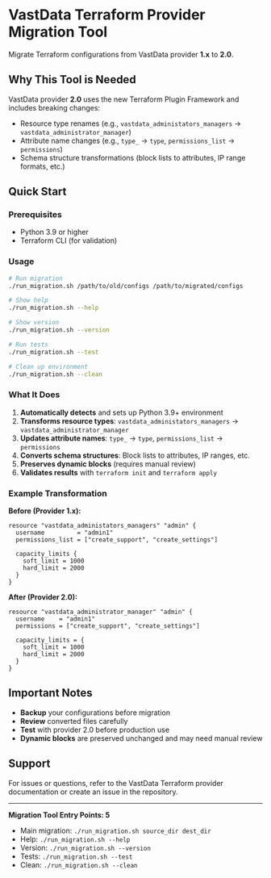 # VastData Terraform Provider Migration Tool

Migrate Terraform configurations from VastData provider **1.x** to **2.0**.

## Why This Tool is Needed

VastData provider **2.0** uses the new Terraform Plugin Framework and includes breaking changes:
- Resource type renames (e.g., `vastdata_administators_managers` → `vastdata_administrator_manager`)
- Attribute name changes (e.g., `type_` → `type`, `permissions_list` → `permissions`)
- Schema structure transformations (block lists to attributes, IP range formats, etc.)

## Quick Start

### Prerequisites
- Python 3.9 or higher
- Terraform CLI (for validation)

### Usage

```bash
# Run migration
./run_migration.sh /path/to/old/configs /path/to/migrated/configs

# Show help
./run_migration.sh --help

# Show version
./run_migration.sh --version

# Run tests
./run_migration.sh --test

# Clean up environment
./run_migration.sh --clean
```

### What It Does

1. **Automatically detects** and sets up Python 3.9+ environment
2. **Transforms resource types**: `vastdata_administators_managers` → `vastdata_administrator_manager`
3. **Updates attribute names**: `type_` → `type`, `permissions_list` → `permissions`
4. **Converts schema structures**: Block lists to attributes, IP ranges, etc.
5. **Preserves dynamic blocks** (requires manual review)
6. **Validates results** with `terraform init` and `terraform apply`

### Example Transformation

**Before (Provider 1.x):**
```hcl
resource "vastdata_administators_managers" "admin" {
  username         = "admin1"
  permissions_list = ["create_support", "create_settings"]
  
  capacity_limits {
    soft_limit = 1000
    hard_limit = 2000
  }
}
```

**After (Provider 2.0):**
```hcl
resource "vastdata_administrator_manager" "admin" {
  username    = "admin1"
  permissions = ["create_support", "create_settings"]
  
  capacity_limits = {
    soft_limit = 1000
    hard_limit = 2000
  }
}
```

## Important Notes

- **Backup** your configurations before migration
- **Review** converted files carefully
- **Test** with provider 2.0 before production use
- **Dynamic blocks** are preserved unchanged and may need manual review

## Support

For issues or questions, refer to the VastData Terraform provider documentation or create an issue in the repository.

---

**Migration Tool Entry Points: 5**
- Main migration: `./run_migration.sh source_dir dest_dir`
- Help: `./run_migration.sh --help`
- Version: `./run_migration.sh --version`
- Tests: `./run_migration.sh --test`
- Clean: `./run_migration.sh --clean`